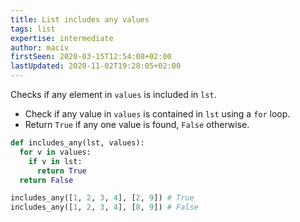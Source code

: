 ```yaml
---
title: List includes any values
tags: list
expertise: intermediate
author: maciv
firstSeen: 2020-03-15T12:54:08+02:00
lastUpdated: 2020-11-02T19:28:05+02:00
---
```


Checks if any element in `values` is included in `lst`.

- Check if any value in `values` is contained in `lst` using a `for` loop.
- Return `True` if any one value is found, `False` otherwise.

```py
def includes_any(lst, values):
  for v in values:
    if v in lst:
      return True
  return False
```

```py
includes_any([1, 2, 3, 4], [2, 9]) # True
includes_any([1, 2, 3, 4], [8, 9]) # False
```
